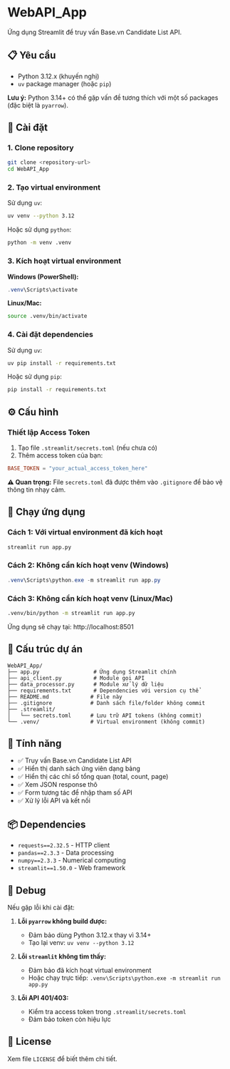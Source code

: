 # WebAPI_App

Ứng dụng Streamlit để truy vấn Base.vn Candidate List API.

## 📋 Yêu cầu

- Python 3.12.x (khuyến nghị)
- `uv` package manager (hoặc `pip`)

**Lưu ý:** Python 3.14+ có thể gặp vấn đề tương thích với một số packages (đặc biệt là `pyarrow`).

## 🚀 Cài đặt

### 1. Clone repository

```bash
git clone <repository-url>
cd WebAPI_App
```

### 2. Tạo virtual environment

Sử dụng `uv`:
```bash
uv venv --python 3.12
```

Hoặc sử dụng `python`:
```bash
python -m venv .venv
```

### 3. Kích hoạt virtual environment

**Windows (PowerShell):**
```powershell
.venv\Scripts\activate
```

**Linux/Mac:**
```bash
source .venv/bin/activate
```

### 4. Cài đặt dependencies

Sử dụng `uv`:
```bash
uv pip install -r requirements.txt
```

Hoặc sử dụng `pip`:
```bash
pip install -r requirements.txt
```

## ⚙️ Cấu hình

### Thiết lập Access Token

1. Tạo file `.streamlit/secrets.toml` (nếu chưa có)
2. Thêm access token của bạn:

```toml
BASE_TOKEN = "your_actual_access_token_here"
```

**⚠️ Quan trọng:** File `secrets.toml` đã được thêm vào `.gitignore` để bảo vệ thông tin nhạy cảm.

## 🎯 Chạy ứng dụng

### Cách 1: Với virtual environment đã kích hoạt

```bash
streamlit run app.py
```

### Cách 2: Không cần kích hoạt venv (Windows)

```powershell
.venv\Scripts\python.exe -m streamlit run app.py
```

### Cách 3: Không cần kích hoạt venv (Linux/Mac)

```bash
.venv/bin/python -m streamlit run app.py
```

Ứng dụng sẽ chạy tại: http://localhost:8501

## 📂 Cấu trúc dự án

```
WebAPI_App/
├── app.py                 # Ứng dụng Streamlit chính
├── api_client.py          # Module gọi API
├── data_processor.py      # Module xử lý dữ liệu
├── requirements.txt       # Dependencies với version cụ thể
├── README.md             # File này
├── .gitignore            # Danh sách file/folder không commit
├── .streamlit/
│   └── secrets.toml      # Lưu trữ API tokens (không commit)
└── .venv/                # Virtual environment (không commit)
```

## 🔧 Tính năng

- ✅ Truy vấn Base.vn Candidate List API
- ✅ Hiển thị danh sách ứng viên dạng bảng
- ✅ Hiển thị các chỉ số tổng quan (total, count, page)
- ✅ Xem JSON response thô
- ✅ Form tương tác để nhập tham số API
- ✅ Xử lý lỗi API và kết nối

## 📦 Dependencies

- `requests==2.32.5` - HTTP client
- `pandas==2.3.3` - Data processing
- `numpy==2.3.3` - Numerical computing
- `streamlit==1.50.0` - Web framework

## 🐛 Debug

Nếu gặp lỗi khi cài đặt:

1. **Lỗi `pyarrow` không build được:**
   - Đảm bảo dùng Python 3.12.x thay vì 3.14+
   - Tạo lại venv: `uv venv --python 3.12`

2. **Lỗi `streamlit` không tìm thấy:**
   - Đảm bảo đã kích hoạt virtual environment
   - Hoặc chạy trực tiếp: `.venv\Scripts\python.exe -m streamlit run app.py`

3. **Lỗi API 401/403:**
   - Kiểm tra access token trong `.streamlit/secrets.toml`
   - Đảm bảo token còn hiệu lực

## 📝 License

Xem file `LICENSE` để biết thêm chi tiết.
```
